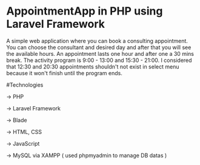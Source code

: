 # AppointmentApp in PHP using Laravel Framework
A simple web application where you can book a consulting appointment. You can choose the consultant and desired day and after that you will see the available hours. An appointment lasts one hour and after one a 30 mins break. The activity program is 9:00 - 13:00 and 15:30 - 21:00. I considered that 12:30 and 20:30 appointments shouldn't not exist in select menu because it won't finish until the program ends.

#Technologies

-> PHP

-> Laravel Framework

-> Blade

-> HTML, CSS

-> JavaScript

-> MySQL via XAMPP ( used phpmyadmin to manage DB datas )
